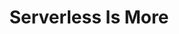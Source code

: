 ---
marp: true
title: Serverless Is More
theme: uncover
paginate: false
footer: "Serverless Is More | :earth_americas: [SeanKilleen.com](https://SeanKilleen.com) | :bird: [@sjkilleen](https://twitter.com/sjkilleen)"
---